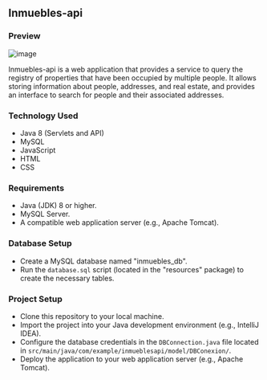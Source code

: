 ## Inmuebles-api

### Preview
![image](https://github.com/yohelperez/inmuebles-api/assets/55060788/6ffa8adc-8d52-4925-8016-b098c3ef95bb)

Inmuebles-api is a web application that provides a service to query the registry of properties that have been occupied by multiple people. It allows storing information about people, addresses, and real estate, and provides an interface to search for people and their associated addresses.

### Technology Used
* Java 8 (Servlets and API)
* MySQL
* JavaScript
* HTML
* CSS

### Requirements

* Java (JDK) 8 or higher.
* MySQL Server.
* A compatible web application server (e.g., Apache Tomcat).

### Database Setup
* Create a MySQL database named "inmuebles_db".
* Run the `database.sql` script (located in the "resources" package) to create the necessary tables.

### Project Setup
* Clone this repository to your local machine.
* Import the project into your Java development environment (e.g., IntelliJ IDEA).
* Configure the database credentials in the `DBConnection.java` file located in `src/main/java/com/example/inmueblesapi/model/DBConexion/`.
* Deploy the application to your web application server (e.g., Apache Tomcat).
